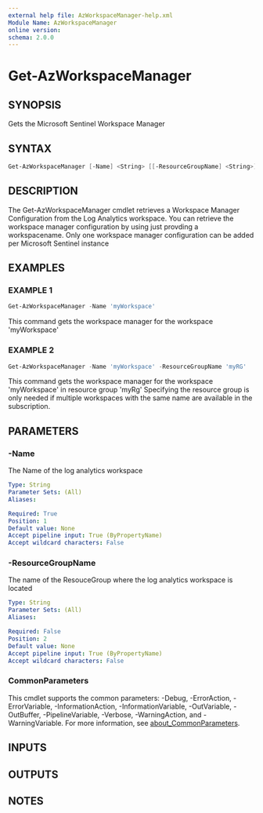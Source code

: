 ```yaml
---
external help file: AzWorkspaceManager-help.xml
Module Name: AzWorkspaceManager
online version:
schema: 2.0.0
---
```


# Get-AzWorkspaceManager

## SYNOPSIS
Gets the Microsoft Sentinel Workspace Manager

## SYNTAX

```powershell
Get-AzWorkspaceManager [-Name] <String> [[-ResourceGroupName] <String>] [<CommonParameters>]
```

## DESCRIPTION
The Get-AzWorkspaceManager cmdlet retrieves a Workspace Manager Configuration from the Log Analytics workspace.
You can retrieve the workspace manager configuration by using just provding a workspacename.
Only one workspace manager configuration can be added per Microsoft Sentinel instance

## EXAMPLES

### EXAMPLE 1
```powershell
Get-AzWorkspaceManager -Name 'myWorkspace'
```

This command gets the workspace manager for the workspace 'myWorkspace'

### EXAMPLE 2
```powershell
Get-AzWorkspaceManager -Name 'myWorkspace' -ResourceGroupName 'myRG'
```

This command gets the workspace manager for the workspace 'myWorkspace' in resource group 'myRg'
Specifying the resource group is only needed if multiple workspaces with the same name are available in the subscription.

## PARAMETERS

### -Name
The Name of the log analytics workspace

```yaml
Type: String
Parameter Sets: (All)
Aliases:

Required: True
Position: 1
Default value: None
Accept pipeline input: True (ByPropertyName)
Accept wildcard characters: False
```

### -ResourceGroupName
The name of the ResouceGroup where the log analytics workspace is located

```yaml
Type: String
Parameter Sets: (All)
Aliases:

Required: False
Position: 2
Default value: None
Accept pipeline input: True (ByPropertyName)
Accept wildcard characters: False
```

### CommonParameters
This cmdlet supports the common parameters: -Debug, -ErrorAction, -ErrorVariable, -InformationAction, -InformationVariable, -OutVariable, -OutBuffer, -PipelineVariable, -Verbose, -WarningAction, and -WarningVariable. For more information, see [about_CommonParameters](http://go.microsoft.com/fwlink/?LinkID=113216).

## INPUTS

## OUTPUTS

## NOTES
